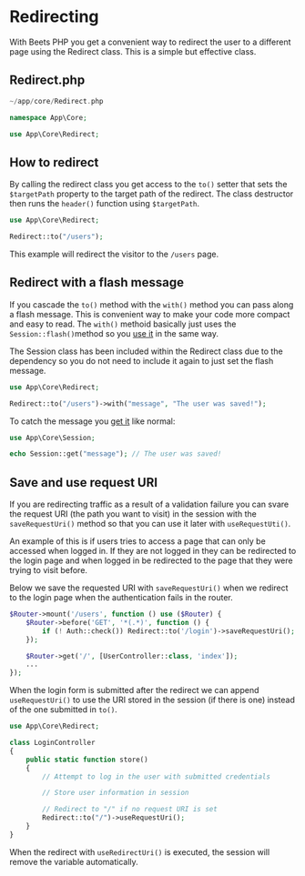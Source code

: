 # Redirecting

With Beets PHP you get a convenient way to redirect the user to a different page using the Redirect class. This is a simple but effective class.

## Redirect.php

```php title="Location"
~/app/core/Redirect.php
```

```php title="Namespace"
namespace App\Core;
```

```php title="Import"
use App\Core\Redirect;
```

## How to redirect

By calling the redirect class you get access to the `to()` setter that sets the `$targetPath` property to the target path of the redirect. The class destructor then runs the `header()` function using `$targetPath`.

```php
use App\Core\Redirect;

Redirect::to("/users");
```

This example will redirect the visitor to the `/users` page.

## Redirect with a flash message

If you cascade the `to()` method with the `with()` method you can pass along a flash message. This is convenient way to make your code more compact and easy to read. The `with()` methoid basically just uses the `Session::flash()`method so you [use it](./sessions.md/#set-a-flash-message) in the same way.

The Session class has been included within the Redirect class due to the dependency so you do not need to include it again to just set the flash message.

```php
use App\Core\Redirect;

Redirect::to("/users")->with("message", "The user was saved!");
```

To catch the message you [get it](./sessions.md#get-the-flash-message) like normal:

```php title=".../users"
use App\Core\Session;

echo Session::get("message"); // The user was saved!
```

## Save and use request URI

If you are redirecting traffic as a result of a validation failure you can svare the request URI (the path you want to visit) in the session with the `saveRequestUri()` method so that you can use it later with `useRequestUti()`. 

An example of this is if users tries to access a page that can only be accessed when logged in. If they are not logged in they can be redirected to the login page and when logged in be redirected to the page that they were trying to visit before.

Below we save the requested URI with `saveRequestUri()` when we redirect to the login page when the authentication fails in the router.

```php title="web.php" hl_lines="3"
$Router->mount('/users', function () use ($Router) {
	$Router->before('GET', '*(.*)', function () {
		if (! Auth::check()) Redirect::to('/login')->saveRequestUri();
	});

	$Router->get('/', [UserController::class, 'index']);
	...
});
```

When the login form is submitted after the redirect we can append `useRequestUri()` to use the URI stored in the session (if there is one) instead of the one submitted in `to()`.

```php title="LoginController.php" hl_lines="12"
use App\Core\Redirect;

class LoginController
{
	public static function store()
	{
		// Attempt to log in the user with submitted credentials

		// Store user information in session

		// Redirect to "/" if no request URI is set
		Redirect::to("/")->useRequestUri();
	}
}
```

When the redirect with `useRedirectUri()` is executed, the session will remove the variable automatically.